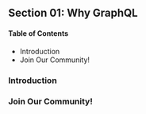 ## Section 01: Why GraphQL

#### Table of Contents
- Introduction
- Join Our Community!


### Introduction

### Join Our Community!

